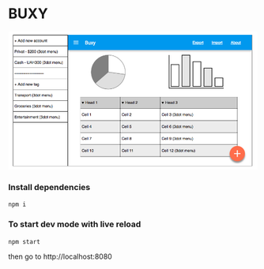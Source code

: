 # BUXY

![](./mockup.png)

### Install dependencies
```
npm i
```

### To start dev mode with live reload
```
npm start
```
then go to http://localhost:8080
